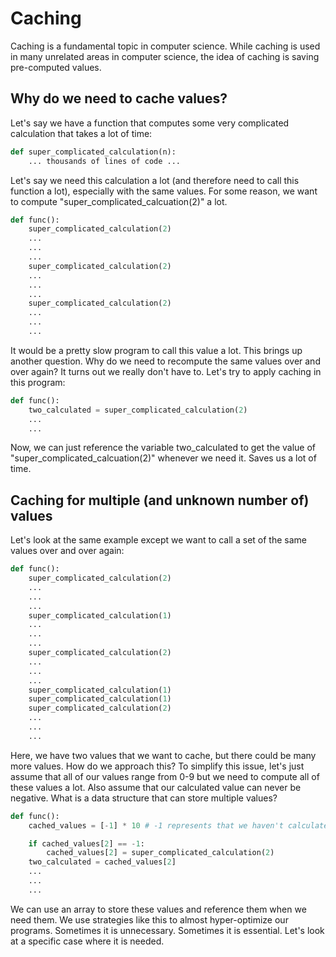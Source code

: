 # Caching
Caching is a fundamental topic in computer science. While caching is used in many unrelated areas in computer science, the idea of caching is saving pre-computed values. 

## Why do we need to cache values?
Let's say we have a function that computes some very complicated calculation that takes a lot of time:

```python
def super_complicated_calculation(n):
    ... thousands of lines of code ...
```

Let's say we need this calculation a lot (and therefore need to call this function a lot), especially with the same values. For some reason, we want to compute "super_complicated_calcuation(2)" a lot. 

```python
def func():
    super_complicated_calculation(2)
    ...
    ...
    ...
    super_complicated_calculation(2)
    ...
    ...
    ...
    super_complicated_calculation(2)
    ...
    ...
    ...
```

It would be a pretty slow program to call this value a lot. This brings up another question. Why do we need to recompute the same values over and over again? It turns out we really don't have to. Let's try to apply caching in this program:

```python
def func():
    two_calculated = super_complicated_calculation(2)
    ...
    ...
```

Now, we can just reference the variable two_calculated to get the value of "super_complicated_calcuation(2)" whenever we need it. Saves us a lot of time.

## Caching for multiple (and unknown number of) values
Let's look at the same example except we want to call a set of the same values over and over again:

```python
def func():
    super_complicated_calculation(2)
    ...
    ...
    ...
    super_complicated_calculation(1)
    ...
    ...
    ...
    super_complicated_calculation(2)
    ...
    ...
    ...
    super_complicated_calculation(1)
    super_complicated_calculation(1)
    super_complicated_calculation(2)
    ...
    ...
    ...
```

Here, we have two values that we want to cache, but there could be many more values. How do we approach this?
To simplify this issue, let's just assume that all of our values range from 0-9 but we need to compute all of these values a lot. Also assume that our calculated value can never be negative. What is a data structure that can store multiple values?

```python
def func():
    cached_values = [-1] * 10 # -1 represents that we haven't calculated yet

    if cached_values[2] == -1:
        cached_values[2] = super_complicated_calculation(2)
    two_calculated = cached_values[2]
    ...
    ...
    ...
```

We can use an array to store these values and reference them when we need them. We use strategies like this to almost hyper-optimize our programs. Sometimes it is unnecessary. Sometimes it is essential. Let's look at a specific case where it is needed.


    